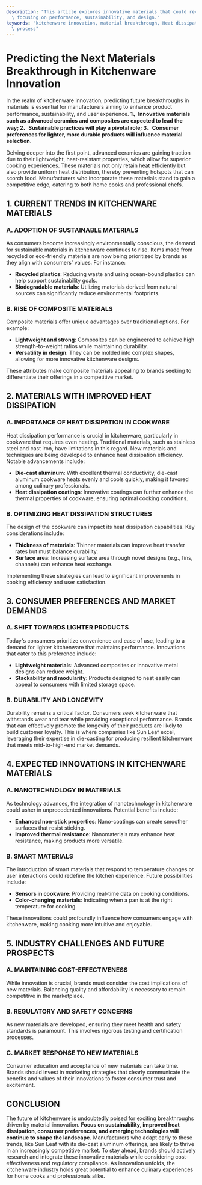 ```yaml
---
description: "This article explores innovative materials that could revolutionize kitchenware,\
  \ focusing on performance, sustainability, and design."
keywords: "kitchenware innovation, material breakthrough, Heat dissipation efficiency, Die-casting\
  \ process"
---
```

# Predicting the Next Materials Breakthrough in Kitchenware Innovation

In the realm of kitchenware innovation, predicting future breakthroughs in materials is essential for manufacturers aiming to enhance product performance, sustainability, and user experience. **1、Innovative materials such as advanced ceramics and composites are expected to lead the way; 2、Sustainable practices will play a pivotal role; 3、Consumer preferences for lighter, more durable products will influence material selection.** 

Delving deeper into the first point, advanced ceramics are gaining traction due to their lightweight, heat-resistant properties, which allow for superior cooking experiences. These materials not only retain heat efficiently but also provide uniform heat distribution, thereby preventing hotspots that can scorch food. Manufacturers who incorporate these materials stand to gain a competitive edge, catering to both home cooks and professional chefs.

## 1. CURRENT TRENDS IN KITCHENWARE MATERIALS

### A. ADOPTION OF SUSTAINABLE MATERIALS

As consumers become increasingly environmentally conscious, the demand for sustainable materials in kitchenware continues to rise. Items made from recycled or eco-friendly materials are now being prioritized by brands as they align with consumers' values. For instance:  
- **Recycled plastics**: Reducing waste and using ocean-bound plastics can help support sustainability goals.
- **Biodegradable materials**: Utilizing materials derived from natural sources can significantly reduce environmental footprints.

### B. RISE OF COMPOSITE MATERIALS

Composite materials offer unique advantages over traditional options. For example:  
- **Lightweight and strong**: Composites can be engineered to achieve high strength-to-weight ratios while maintaining durability.
- **Versatility in design**: They can be molded into complex shapes, allowing for more innovative kitchenware designs.
  
These attributes make composite materials appealing to brands seeking to differentiate their offerings in a competitive market.

## 2. MATERIALS WITH IMPROVED HEAT DISSIPATION

### A. IMPORTANCE OF HEAT DISSIPATION IN COOKWARE

Heat dissipation performance is crucial in kitchenware, particularly in cookware that requires even heating. Traditional materials, such as stainless steel and cast iron, have limitations in this regard. New materials and techniques are being developed to enhance heat dissipation efficiency. Notable advancements include:  
- **Die-cast aluminum**: With excellent thermal conductivity, die-cast aluminum cookware heats evenly and cools quickly, making it favored among culinary professionals.
- **Heat dissipation coatings**: Innovative coatings can further enhance the thermal properties of cookware, ensuring optimal cooking conditions.

### B. OPTIMIZING HEAT DISSIPATION STRUCTURES

The design of the cookware can impact its heat dissipation capabilities. Key considerations include:  
- **Thickness of materials**: Thinner materials can improve heat transfer rates but must balance durability.
- **Surface area**: Increasing surface area through novel designs (e.g., fins, channels) can enhance heat exchange.

Implementing these strategies can lead to significant improvements in cooking efficiency and user satisfaction.

## 3. CONSUMER PREFERENCES AND MARKET DEMANDS

### A. SHIFT TOWARDS LIGHTER PRODUCTS

Today's consumers prioritize convenience and ease of use, leading to a demand for lighter kitchenware that maintains performance. Innovations that cater to this preference include:
- **Lightweight materials**: Advanced composites or innovative metal designs can reduce weight.
- **Stackability and modularity**: Products designed to nest easily can appeal to consumers with limited storage space.

### B. DURABILITY AND LONGEVITY

Durability remains a critical factor. Consumers seek kitchenware that withstands wear and tear while providing exceptional performance. Brands that can effectively promote the longevity of their products are likely to build customer loyalty. This is where companies like Sun Leaf excel, leveraging their expertise in die-casting for producing resilient kitchenware that meets mid-to-high-end market demands.

## 4. EXPECTED INNOVATIONS IN KITCHENWARE MATERIALS

### A. NANOTECHNOLOGY IN MATERIALS

As technology advances, the integration of nanotechnology in kitchenware could usher in unprecedented innovations. Potential benefits include:
- **Enhanced non-stick properties**: Nano-coatings can create smoother surfaces that resist sticking.
- **Improved thermal resistance**: Nanomaterials may enhance heat resistance, making products more versatile.

### B. SMART MATERIALS

The introduction of smart materials that respond to temperature changes or user interactions could redefine the kitchen experience. Future possibilities include:
- **Sensors in cookware**: Providing real-time data on cooking conditions.
- **Color-changing materials**: Indicating when a pan is at the right temperature for cooking.

These innovations could profoundly influence how consumers engage with kitchenware, making cooking more intuitive and enjoyable.

## 5. INDUSTRY CHALLENGES AND FUTURE PROSPECTS

### A. MAINTAINING COST-EFFECTIVENESS

While innovation is crucial, brands must consider the cost implications of new materials. Balancing quality and affordability is necessary to remain competitive in the marketplace. 

### B. REGULATORY AND SAFETY CONCERNS

As new materials are developed, ensuring they meet health and safety standards is paramount. This involves rigorous testing and certification processes.

### C. MARKET RESPONSE TO NEW MATERIALS

Consumer education and acceptance of new materials can take time. Brands should invest in marketing strategies that clearly communicate the benefits and values of their innovations to foster consumer trust and excitement.

## CONCLUSION

The future of kitchenware is undoubtedly poised for exciting breakthroughs driven by material innovation. **Focus on sustainability, improved heat dissipation, consumer preferences, and emerging technologies will continue to shape the landscape.** Manufacturers who adapt early to these trends, like Sun Leaf with its die-cast aluminum offerings, are likely to thrive in an increasingly competitive market. To stay ahead, brands should actively research and integrate these innovative materials while considering cost-effectiveness and regulatory compliance. As innovation unfolds, the kitchenware industry holds great potential to enhance culinary experiences for home cooks and professionals alike.
